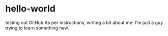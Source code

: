 # hello-world
testing out GitHub
As per instructions, writing a bit about me: I'm just a guy trying to learn something new.
